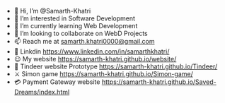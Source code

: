 - 👋 Hi, I’m @Samarth-Khatri
- 👀 I’m interested in Software Development
- 🌱 I’m currently learning Web Development
- 💞️ I’m looking to collaborate on WebD Projects
- 📫 Reach me at samarth.khatri0000@gmail.com
- 👨 Linkdin https://www.linkedin.com/in/samarthkhatri/
- 😉 My website https://samarth-khatri.github.io/website/
- 🦌 Tindeer website Prototype https://samarth-khatri.github.io/Tindeer/
- ⚔ Simon game https://samarth-khatri.github.io/Simon-game/
- 💳 Payment Gateway website https://samarth-khatri.github.io/Saved-Dreams/index.html
<!---
Samarth-Khatri/Samarth-Khatri is a ✨ special ✨ repository because its `README.md` (this file) appears on your GitHub profile.
You can click the Preview link to take a look at your changes.
--->
